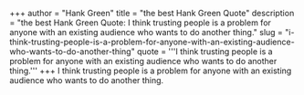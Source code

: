 +++
author = "Hank Green"
title = "the best Hank Green Quote"
description = "the best Hank Green Quote: I think trusting people is a problem for anyone with an existing audience who wants to do another thing."
slug = "i-think-trusting-people-is-a-problem-for-anyone-with-an-existing-audience-who-wants-to-do-another-thing"
quote = '''I think trusting people is a problem for anyone with an existing audience who wants to do another thing.'''
+++
I think trusting people is a problem for anyone with an existing audience who wants to do another thing.
